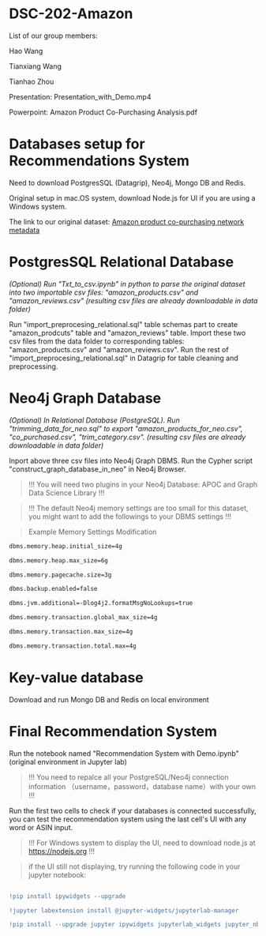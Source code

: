 # DSC-202-Amazon
List of our group members:

Hao Wang

Tianxiang Wang

Tianhao Zhou

Presentation: Presentation_with_Demo.mp4

Powerpoint: Amazon Product Co-Purchasing Analysis.pdf

# Databases setup for Recommendations System 
Need to download PostgresSQL (Datagrip), Neo4j, Mongo DB and Redis.

Original setup in mac.OS system, download Node.js for UI if you are using a Windows system.

The link to our original dataset: [Amazon product co-purchasing network metadata](https://snap.stanford.edu/data/amazon-meta.html)

# PostgresSQL Relational Database
_(Optional) Run "Txt_to_csv.ipynb" in python to parse the original dataset into two importable csv files: "amazon_products.csv" and "amazon_reviews.csv" (resulting csv files are already downloadable in data folder)_

Run "import_preprocesing_relational.sql" table schemas part to create "amazon_prodcuts" table and "amazon_reviews" table. Import these two csv files from the data folder to corresponding tables: "amazon_products.csv" and "amazon_reviews.csv". Run the rest of "import_preprocesing_relational.sql" in Datagrip for table cleaning and preprocessing.


# Neo4j Graph Database
_(Optional) In Relational Database (PostgreSQL). Run "trimming_data_for_neo.sql" to export "amazon_products_for_neo.csv", "co_purchased.csv", "trim_category.csv". (resulting csv files are already downloadable in data folder)_

Inport above three csv files into Neo4j Graph DBMS. Run the Cypher script "construct_graph_database_in_neo" in Neo4j Browser. 


>!!! You will need two plugins in your Neo4j Database: APOC and Graph Data Science Library !!! 

>!!! The default Neo4j memory settings are too small for this dataset, you might want to add the followings to your DBMS settings !!!

>Example Memory Settings Modification
```diff
dbms.memory.heap.initial_size=4g

dbms.memory.heap.max_size=6g

dbms.memory.pagecache.size=3g

dbms.backup.enabled=false

dbms.jvm.additional=-Dlog4j2.formatMsgNoLookups=true

dbms.memory.transaction.global_max_size=4g

dbms.memory.transaction.max_size=4g

dbms.memory.transaction.total.max=4g
```

# Key-value database
Download and run Mongo DB and Redis on local environment

# Final Recommendation System

Run the notebook named "Recommendation System with Demo.ipynb" (original environment in Jupyter lab)

>!!! You need to repalce all your PostgreSQL/Neo4j connection information （username，password，database name）with your own !!!

Run the first two cells to check if your databases is connected successfully, you can test the recommendation system using the last cell's UI with any word or ASIN input.

>!!! For Windows system to display the UI, need to download node.js at https://nodejs.org !!!

>if the UI still not displaying, try running the following code in your jupyter notebook:

```diff

!pip install ipywidgets --upgrade

!jupyter labextension install @jupyter-widgets/jupyterlab-manager

!pip install --upgrade jupyter ipywidgets jupyterlab_widgets jupyter_nbextensions_configurator

```


